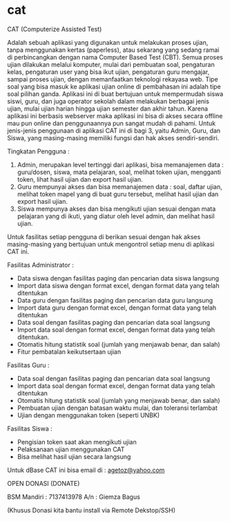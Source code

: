 # cat
CAT (Computerize Assisted Test)

Adalah sebuah aplikasi yang digunakan untuk melakukan proses ujian, tanpa menggunakan kertas (paperless), atau sekarang yang sedang ramai di perbincangkan dengan nama Computer Based Test (CBT). Semua proses ujian dilakukan melalui komputer, mulai dari pembuatan soal, pengaturan kelas, pengaturan user yang bisa ikut ujian, pengaturan guru mengajar, sampai proses ujian, dengan memanfaatkan teknologi rekayasa web. Tipe soal yang bisa masuk ke aplikasi ujian online di pembahasan ini adalah tipe soal pilihan ganda.
Aplikasi ini di buat bertujuan untuk mempermudah siswa siswi, guru, dan juga operator sekolah dalam melakukan berbagai jenis ujian, mulai ujian harian hingga ujian semester dan akhir tahun. Karena aplikasi ini berbasis webserver maka aplikasi ini bisa di akses secara offline mau pun online dan penggunaannya pun sangat mudah di pahami.
Untuk jenis-jenis penggunaan di aplikasi CAT ini di bagi 3, yaitu Admin, Guru, dan Siswa, yang masing-masing memiliki fungsi dan hak akses sendiri-sendiri.

Tingkatan Pengguna :
1. Admin, merupakan level tertinggi dari aplikasi, bisa memanajemen data : guru/dosen, siswa, mata pelajaran, soal, melihat token ujian, mengganti token, lihat hasil ujian dan export hasil ujian.
2. Guru mempunyai akses dan bisa memanajemen data : soal, daftar ujian, melihat token mapel yang di buat guru tersebut, melihat hasil ujian dan export hasil ujian.
3. Siswa mempunya akses dan bisa mengikuti ujian sesuai dengan mata pelajaran yang di ikuti, yang diatur oleh level admin, dan melihat hasil ujian.

Untuk fasilitas setiap pengguna di berikan sesuai dengan hak akses masing-masing yang bertujuan untuk mengontrol setiap menu di aplikasi CAT ini.

Fasilitas Administrator :
- Data siswa dengan fasilitas paging dan pencarian data siswa langsung
- Import data siswa dengan format excel, dengan format data yang telah ditentukan
- Data guru dengan fasilitas paging dan pencarian data guru langsung
- Import data guru dengan format excel, dengan format data yang telah ditentukan
- Data soal dengan fasilitas paging dan pencarian data soal langsung
- Import data soal dengan format excel, dengan format data yang telah ditentukan.
- Otomatis hitung statistik soal (jumlah yang menjawab benar, dan salah)
- Fitur pembatalan keikutsertaan ujian

Fasilitas Guru :
- Data soal dengan fasilitas paging dan pencarian data soal langsung
- Import data soal dengan format excel, dengan format data yang telah ditentukan
- Otomatis hitung statistik soal (jumlah yang menjawab benar, dan salah)
- Pembuatan ujian dengan batasan waktu mulai, dan toleransi terlambat
- Ujian dengan menggunakan token (seperti UNBK)

Fasilitas Siswa :
- Pengisian token saat akan mengikuti ujian
- Pelaksanaan ujian menggunakan CAT
- Bisa melihat hasil ujian secara langsung

Untuk dBase CAT ini bisa email di :
agetoz@yahoo.com

OPEN DONASI (DONATE)

BSM Mandiri : 7137413978
A/n : Giemza Bagus

(Khusus Donasi kita bantu install via Remote Dekstop/SSH)
